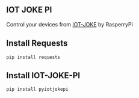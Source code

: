 ## IOT JOKE PI
Control your devices from [IOT-JOKE](https://iot-joker.firebaseapp.com) by RasperryPi

## Install Requests
   `pip install requests`

## Install IOT-JOKE-PI
  `pip install pyiotjokepi`
